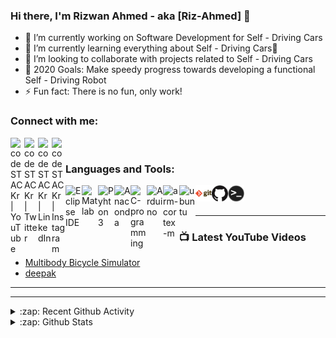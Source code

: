 ### Hi there, I'm Rizwan Ahmed - aka [Riz-Ahmed] 👋

- 🔭 I’m currently working on Software Development for Self - Driving Cars
- 🌱 I’m currently learning everything about Self - Driving Cars🤣
- 👯 I’m looking to collaborate with projects related to Self - Driving Cars
- 🥅 2020 Goals: Make speedy progress towards developing a functional Self - Driving Robot
- ⚡ Fun fact: There is no fun, only work!

### Connect with me:

[<img align="left" alt="codeSTACKr | YouTube" width="22px" src="https://cdn.jsdelivr.net/npm/simple-icons@v3/icons/youtube.svg" />][youtube]
[<img align="left" alt="codeSTACKr | Twitter" width="22px" src="https://cdn.jsdelivr.net/npm/simple-icons@v3/icons/twitter.svg" />][twitter]
[<img align="left" alt="codeSTACKr | LinkedIn" width="22px" src="https://cdn.jsdelivr.net/npm/simple-icons@v3/icons/linkedin.svg" />][linkedin]
[<img align="left" alt="codeSTACKr | Instagram" width="22px" src="https://cdn.jsdelivr.net/npm/simple-icons@v3/icons/instagram.svg" />][instagram]

<br />

### Languages and Tools:

[<img align="left" alt="Eclipse IDE" width="26px" src="https://user-images.githubusercontent.com/38962235/90420809-c0b65300-e0b8-11ea-8168-13d215f55de6.png" />][openSTM32]
[<img align="left" alt="Matlab" width="26px" src="https://user-images.githubusercontent.com/38962235/90419787-5c46c400-e0b7-11ea-941b-5cba55af867a.png" />][Matlab]
[<img align="left" alt="Pyhton 3" width="26px" src="https://user-images.githubusercontent.com/38962235/90420052-b778b680-e0b7-11ea-8d21-fa73f538366f.png" />][Pyhton3]
[<img align="left" alt="Anaconda" width="26px" src="https://user-images.githubusercontent.com/38962235/90419985-a3cd5000-e0b7-11ea-859c-780ff4b1596e.png" />][Anaconda]
[<img align="left" alt="C-programming" width="26px" src="https://user-images.githubusercontent.com/38962235/90420091-c95a5980-e0b7-11ea-9178-cbc4756adcc4.png" />][c-programming]
[<img align="left" alt="Arduino" width="26px" src="https://user-images.githubusercontent.com/38962235/90420150-de36ed00-e0b7-11ea-80ef-202fe6333e82.png" />][Arduino]
[<img align="left" alt="arm-cortex-m" width="26px" src="https://user-images.githubusercontent.com/38962235/90420492-51406380-e0b8-11ea-99b2-05f01c9cc792.png" />][raspberry-pi3]
[<img align="left" alt="ubuntu" width="26px" src="https://user-images.githubusercontent.com/38962235/90420551-6917e780-e0b8-11ea-8cee-a49dddd2d1c3.png" />][Ubuntu]
[<img align="left" alt="Git" width="26px" src="https://raw.githubusercontent.com/github/explore/80688e429a7d4ef2fca1e82350fe8e3517d3494d/topics/git/git.png" />][webdevplaylist]
[<img align="left" alt="GitHub" width="26px" src="https://raw.githubusercontent.com/github/explore/78df643247d429f6cc873026c0622819ad797942/topics/github/github.png" />][webdevplaylist]
[<img align="left" alt="Terminal" width="26px" src="https://raw.githubusercontent.com/github/explore/80688e429a7d4ef2fca1e82350fe8e3517d3494d/topics/terminal/terminal.png" />][webdevplaylist]

<br />
<br />

---

### 📺 Latest YouTube Videos

<!-- YOUTUBE:START -->
- [Multibody Bicycle Simulator](https://www.youtube.com/watch?v=azP1CgeyOW4)
- [deepak](https://www.youtube.com/watch?v=XJRqUCG4PU0)
<!-- YOUTUBE:END -->
<!--
➡️ [more videos...](https://youtube.com/)
-->
---
<!--
### 📕 Latest Blog Posts
-->
<!-- BLOG-POST-LIST:START -->

<!-- BLOG-POST-LIST:END -->



---

<details>
  <summary>:zap: Recent Github Activity</summary>

<!--START_SECTION:activity-->
1. 🗣 Commented on [#249](https://github.com//abhisheknaiidu/awesome-github-profile-readme/issues/249) in [abhisheknaiidu/awesome-github-profile-readme](https://github.com//abhisheknaiidu/awesome-github-profile-readme)
2. 🗣 Commented on [#249](https://github.com//abhisheknaiidu/awesome-github-profile-readme/issues/249) in [abhisheknaiidu/awesome-github-profile-readme](https://github.com//abhisheknaiidu/awesome-github-profile-readme)
3. 💪 Opened PR [#249](https://github.com//abhisheknaiidu/awesome-github-profile-readme/pull/249) in [abhisheknaiidu/awesome-github-profile-readme](https://github.com//abhisheknaiidu/awesome-github-profile-readme)
4. ❗️ Closed issue [#9](https://github.com//jamesgeorge007/github-activity-readme/issues/9) in [jamesgeorge007/github-activity-readme](https://github.com//jamesgeorge007/github-activity-readme)
5. 🗣 Commented on [#9](https://github.com//jamesgeorge007/github-activity-readme/issues/9) in [jamesgeorge007/github-activity-readme](https://github.com//jamesgeorge007/github-activity-readme)
<!--END_SECTION:activity-->

</details>

<details>
  <summary>:zap: Github Stats</summary>

  <img align="left" alt="codeSTACKr's Github Stats" src="https://github-readme-stats.codestackr.vercel.app/api?username=codeSTACKr&show_icons=true&hide_border=true" />

</details>

[website]: https://codeSTACKr.com
[twitter]: https://twitter.com/rizwana77519342
[youtube]: https://www.youtube.com/channel/UCN_8m-6EmrS6G-lMBzyoudA?view_as=subscriber
[instagram]: https://www.instagram.com/rizahmed89/?hl=en
[linkedin]: https://www.linkedin.com/in/rizwan-ahmed-35761224/
[openSTM32]: https://www.openstm32.org/HomePage
[Matlab]: https://www.mathworks.com/products/matlab.html
[Matlab]: https://www.mathworks.com/products/matlab.html
[Pyhton3]: https://www.python.org/download/releases/3.0/
[Anaconda]: https://www.anaconda.com/
[c-programming]: https://devdocs.io/c/
[Arduino]: https://www.arduino.cc/
[Ubuntu]: https://ubuntu.com/
[raspberry-pi3]: https://www.raspberrypi.org/
[webdevplaylist]: https://www.youtube.com/playlist?list=PLkwxH9e_vrAJ0WbEsFA9W3I1W-g_BTsbt
[jsplaylist]: https://www.youtube.com/playlist?list=PLkwxH9e_vrALRJKu7wfXby3MKeflhTu6B
[cssplaylist]: https://www.youtube.com/playlist?list=PLkwxH9e_vrALSdvZuEh6gqQdmDoDIoqz4
[reactplaylist]: https://www.youtube.com/playlist?list=PLkwxH9e_vrAK4TdffpxKY3QGyHCpxFcQ0
